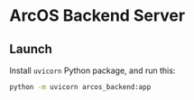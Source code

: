 # ArcOS Backend Server

## Launch

Install `uvicorn` Python package, and run this:

```cmd
python -m uvicorn arcos_backend:app
```

